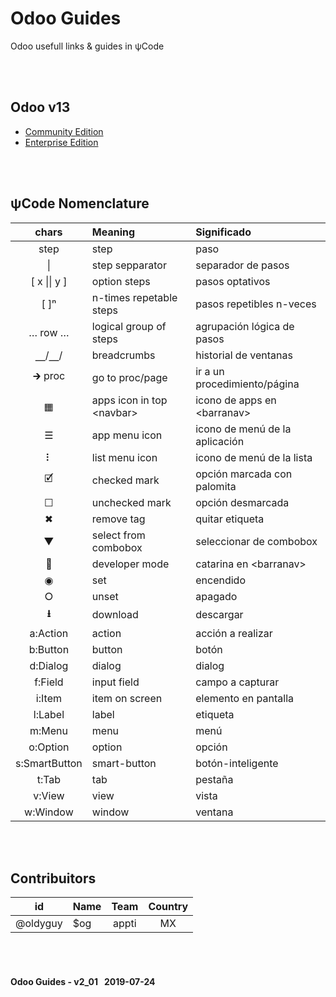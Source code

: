 # Odoo Guides
Odoo usefull links & guides in &#x03C8;Code

<br><br>
## Odoo v13
- [Community Edition](/o13/ce/o13-ce-guides_menu.md)
- [Enterprise Edition](/o13/ee/o13-ee-guides_menu.md)

<br><br>
## &#x03C8;Code Nomenclature

| chars | Meaning | Significado |
| :---: | :--- | :--- |
| step | step | paso |
| \| | step sepparator | separador de pasos |
| \[ x \|\| y \] | option steps | pasos optativos |
| \[ \]&#x207F; | n-times repetable steps | pasos repetibles n-veces |
| &#x2026; row &#x2026; | logical group of steps | agrupación lógica de pasos |
| &#x23BD;/&#x23BD;/ | breadcrumbs | historial de ventanas |
| &#x1F872; proc | go to proc/page | ir a un procedimiento/página |
| &#x25A6; | apps icon in top \<navbar\> | icono de apps en \<barranav\> |
| &#x2630; | app menu icon | icono de menú de la aplicación |
| &#x2807; | list menu icon | icono de menú de la lista |
| &#x1F5F9; | checked mark | opción marcada con palomita |
| &#x2610; | unchecked mark | opción desmarcada |
| &#x2716; | remove tag | quitar etiqueta |
| &#x25BC; | select from combobox | seleccionar de combobox |
| &#x1F41E; | developer mode | catarina en \<barranav\> |
| &#x25C9; | set | encendido |
| &#x2B58; | unset | apagado |
| **&#x2B73;** | download | descargar |
| a:Action | action | acción a realizar |
| b:Button | button | botón |
| d:Dialog | dialog | dialog |
| f:Field | input field | campo a capturar |
| i:Item | item on screen | elemento en pantalla |
| l:Label | label | etiqueta |
| m:Menu | menu | menú |
| o:Option | option | opción |
| s:SmartButton | smart-button | botón-inteligente |
| t:Tab | tab | pestaña |
| v:View | view | vista |
| w:Window | window | ventana |

<br><br>
## Contribuitors

| id | Name | Team | Country |
| :---: | :--- | :---: | :---: |
| @oldyguy | $og | appti | MX |

<br><br>
#### Odoo Guides - v2_01 &nbsp; 2019-07-24
 
